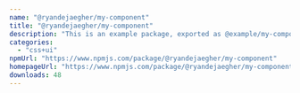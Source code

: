 ```yaml
---
name: "@ryandejaegher/my-component"
title: "@ryandejaegher/my-component"
description: "This is an example package, exported as @example/my-component. It consists of two Astro components, Button and Heading."
categories:
  - "css+ui"
npmUrl: "https://www.npmjs.com/package/@ryandejaegher/my-component"
homepageUrl: "https://www.npmjs.com/package/@ryandejaegher/my-component"
downloads: 48
---
```

